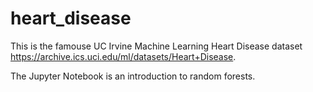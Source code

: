 # heart_disease

This is the famouse UC Irvine Machine Learning Heart Disease dataset https://archive.ics.uci.edu/ml/datasets/Heart+Disease. 

The Jupyter Notebook is an introduction to random forests.
